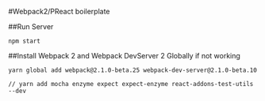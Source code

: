 #Webpack2/PReact boilerplate

##Run Server

```
npm start
```

##Install Webpack 2 and Webpack DevServer 2 Globally if not working
```
yarn global add webpack@2.1.0-beta.25 webpack-dev-server@2.1.0-beta.10
```

```
// yarn add mocha enzyme expect expect-enzyme react-addons-test-utils --dev
```